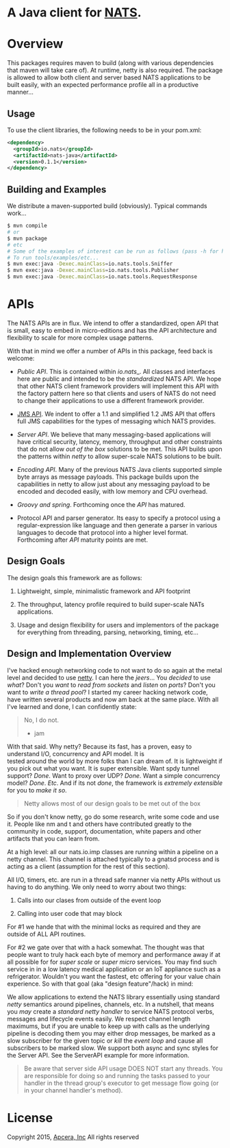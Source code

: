 A Java client for [NATS](http://nats.io/).
=========================================

# Overview

This packages requires maven to build (along with various dependencies that maven will take care of). At runtime, netty is also required. The package is allowed to allow both client and server based NATS applications to be built easily, with an expected performance profile all in a productive manner...

## Usage

To use the client libraries, the following needs to be in your pom.xml:

```xml
<dependency>
  <groupId>io.nats</groupId>
  <artifactId>nats-java</artifactId>
  <version>0.1.1</version>
</dependency>
```

## Building and Examples

We distribute a maven-supported build (obviously). Typical commands work...

```sh
$ mvn compile
# or
$ mvn package
# etc
# Some of the examples of interest can be run as follows (pass -h for help).
# To run tools/examples/etc...
$ mvn exec:java -Dexec.mainClass=io.nats.tools.Sniffer
$ mvn exec:java -Dexec.mainClass=io.nats.tools.Publisher
$ mvn exec:java -Dexec.mainClass=io.nats.tools.RequestResponse
```

# APIs
The NATS APIs are in flux. We intend to offer a standardized, open API that is small, easy to embed in micro-editions and has the API architecture and flexibility to scale for more complex usage patterns.

With that in mind we offer a number of APIs in this package, feed back is welcome:

- _Public API_. This is contained within _io.nats__. All classes and interfaces here are public and intended to be the _standardized_ NATS API. We hope that other NATS client framework providers will implement this API with the factory pattern here so that clients and users of NATS do not need to change their applications to use  a different framework provider.

- [JMS API](https://en.wikipedia.org/wiki/Java_Message_Service). We indent to offer a 1.1 and simplified 1.2 JMS API that offers full JMS capabilities for the types of messaging which NATS provides.

- _Server API_. We believe that many messaging-based applications will have critical security, latency, memory, throughput and other constraints that do not allow _out of the box_ solutions to be met. This API builds upon the patterns within _netty_ to allow super-scale NATS solutions to be built.

- _Encoding API_. Many of the previous NATS Java clients supported simple byte arrays as message payloads. This package builds upon the capabilities in netty to allow just about any messaging payload to be encoded and decoded easily, with low memory and CPU overhead.

- _Groovy and spring_. Forthcoming once the _API_ has matured.

- Protocol API and parser generator. Its easy to specify a protocol using a regular-expression like language and then generate a parser in various languages to decode that protocol into a higher level format. Forthcoming after _API_ maturity points are met.
 
## Design Goals

The design goals this framework are as follows:

1. Lightweight, simple, minimalistic framework and API footprint

2. The throughput, latency profile required to build super-scale NATs applications.

3. Usage and design flexibility for users and implementors of the package for everything from threading, parsing, networking, timing, etc...

## Design and Implementation Overview

I've hacked enough networking code to not want to do so again at the metal level and decided to use [netty](http://netty.io/). I can here the _jeers_... You _decided_ to use _what_? Don't you _want_ to _read from sockets_ and _listen_ on _ports_? Don't you want to _write a thread pool_? I started my career hacking network code, have written several products and now am back at the same place. With all I've learned and done, I can confidently state:

> No, I do not.
> - jam

With that said. Why netty? Because its fast, has a proven, easy to understand I/O, concurrency and API model. It is  
tested around the world by more folks than I can dream of. It is lightweight if you pick out what you want. It is super
extensible. Want spdy tunnel support? *Done*. Want to proxy over UDP? *Done*. Want a simple concurrency model? *Done*. 
_Etc_. And if its not _done_, the framework is _extremely extensible_ for you to _make it so_.

> Netty allows most of our design goals to be met out of the box

So if you don't know netty, go do some research, write some code and use it. People like nm and t and others have contributed greatly to the community in code, support, documentation, white papers and other artifacts that you can learn from.

At a high level: all our nats.io.imp classes are running within a pipeline on a netty channel. This channel is attached typically to a gnatsd process and is acting as a client (assumption for the rest of this section).

All I/O, timers, etc. are run in a thread safe manner via netty APIs without us having to do anything. We only need to worry about two things:

1. Calls into our clases from outside of the event loop

2. Calling into user code that may block

For #1 we hande that with the minimal locks as required and they are outside of ALL API routines.

For #2 we gate over that with a hack somewhat. The thought  was that people want to truly hack each byte of memory and performance away if at all possible for for _super scale_ or _super micro_ services. You may find such service in  in a low latency medical application or an IoT appliance such as a refrigerator. Wouldn't you want the fastest, etc offering for your value chain experience. So with that goal (aka "design feature"/hack) in mind:

We allow applications to extend the NATS library essentially using standard _netty_ semantics around pipelines, channels, etc.
In a nutshell, that means you _may_ create a _standard netty handler_ to service NATS protocol verbs, messages and lifecycle events easily.
We respect channel length maximums,  but if you are unable to keep up with calls as the underlying pipeline is decoding them you may either drop messages, be marked as a slow subscriber for the given topic or _kill_ the _event loop_ and cause all subscribers to be marked slow.
We support both async and sync styles for the Server API. See the ServerAPI example for more information.

> Be aware that server side API usage DOES NOT start any threads. You are responsible for doing so and running the tasks passed to your handler in the thread group's executor to get message flow going (or in your channel handler's method).
 


# License
Copyright 2015, [Apcera, Inc](http://www.apcera.com/)
All rights reserved

